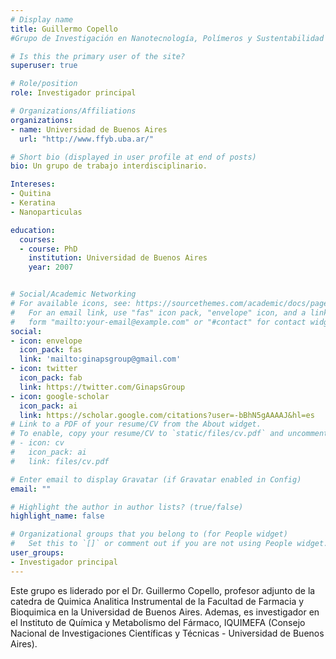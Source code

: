```yaml
---
# Display name
title: Guillermo Copello
#Grupo de Investigación en Nanotecnología, Polímeros y Sustentabilidad (GINaPs).

# Is this the primary user of the site?
superuser: true

# Role/position
role: Investigador principal

# Organizations/Affiliations
organizations:
- name: Universidad de Buenos Aires
  url: "http://www.ffyb.uba.ar/"

# Short bio (displayed in user profile at end of posts)
bio: Un grupo de trabajo interdisciplinario.

Intereses:
- Quitina
- Keratina
- Nanoparticulas

education:
  courses:
  - course: PhD
    institution: Universidad de Buenos Aires
    year: 2007


# Social/Academic Networking
# For available icons, see: https://sourcethemes.com/academic/docs/page-builder/#icons
#   For an email link, use "fas" icon pack, "envelope" icon, and a link in the
#   form "mailto:your-email@example.com" or "#contact" for contact widget.
social:
- icon: envelope
  icon_pack: fas
  link: 'mailto:ginapsgroup@gmail.com'
- icon: twitter
  icon_pack: fab
  link: https://twitter.com/GinapsGroup
- icon: google-scholar
  icon_pack: ai
  link: https://scholar.google.com/citations?user=-bBhN5gAAAAJ&hl=es
# Link to a PDF of your resume/CV from the About widget.
# To enable, copy your resume/CV to `static/files/cv.pdf` and uncomment the lines below.
# - icon: cv
#   icon_pack: ai
#   link: files/cv.pdf

# Enter email to display Gravatar (if Gravatar enabled in Config)
email: ""

# Highlight the author in author lists? (true/false)
highlight_name: false

# Organizational groups that you belong to (for People widget)
#   Set this to `[]` or comment out if you are not using People widget.
user_groups:
- Investigador principal
---
```


Este grupo es liderado por el Dr. Guillermo Copello, profesor adjunto de la catedra de Quimica Analitica Instrumental de la Facultad de Farmacia y Bioquimica en la Universidad de Buenos Aires. Ademas, es investigador en el Instituto de Química y Metabolismo del Fármaco, IQUIMEFA (Consejo Nacional de Investigaciones Científicas y Técnicas - Universidad de Buenos Aires).
